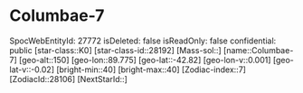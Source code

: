 ﻿---
location: [-42.82,89.775,150]
type: Station
tags:
- astro/Star

---

# Columbae-7

SpocWebEntityId: 27772
isDeleted: false
isReadOnly: false
confidential: public
[star-class::K0]
[star-class-id::28192]
[Mass-sol::]
[name::Columbae-7]
[geo-alt::150]
[geo-lon::89.775]
[geo-lat::-42.82]
[geo-lon-v::0.001]
[geo-lat-v::-0.02]
[bright-min::40]
[bright-max::40]
[Zodiac-index::7]
[ZodiacId::28106]
[NextStarId::]

